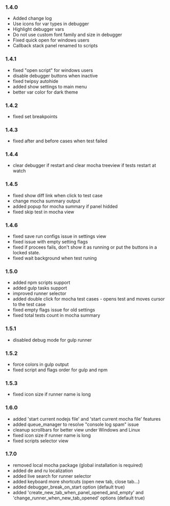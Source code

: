 ### 1.4.0

- Added change log
- Use icons for var types in debugger
- Highlight debugger vars
- Do not use custom font family and size in debugger
- Fixed quick open for windows users
- Callback stack panel renamed to scripts

### 1.4.1

- fixed "open script" for windows users
- disable debugger buttons when inactive
- fixed twipsy autohide
- added show settings to main menu
- better var color for dark theme

### 1.4.2

- fixed set breakpoints

### 1.4.3

- fixed after and before cases when test failed

### 1.4.4

- clear debugger if restart and clear mocha treeview if tests restart at watch

### 1.4.5

- fixed show diff link when click to test case
- change mocha summary output
- added popup for mocha summary if panel hidded
- fixed skip test in mocha view

### 1.4.6

- fixed save run configs issue in settings view
- fixed issue with empty setting flags
- fixed if procees fails, don't show it as running or put the buttons in a locked state.
- fixed wait background when test runing


### 1.5.0

- added npm scripts support
- added gulp tasks support
- improved runner selector
- added double click for mocha test cases - opens test and moves cursor to the test case
- fixed empty flags issue for old settings
- fixed total tests count in mocha summary

### 1.5.1

- disabled debug mode for gulp runner

### 1.5.2

- force colors in gulp output
- fixed script and flags order for gulp and npm

### 1.5.3

- fixed icon size if runner name is long

### 1.6.0

- added 'start current nodejs file' and 'start current mocha file' features
- added queue_manager to resolve "console log spam" issue
- cleanup scrollbars for better view under Windows and Linux
- fixed icon size if runner name is long
- fixed scripts selector view

### 1.7.0

- removed local mocha package (global installation is required)
- added de and ru localization
- added live search for runner selector
- added keyboard more shortcuts (open new tab, close tab...)
- added debugger_break_on_start option (default true)
- added 'create_new_tab_when_panel_opened_and_empty' and 'change_runner_when_new_tab_opened' options (default true)